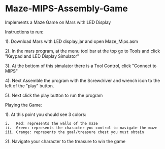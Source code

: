 # Maze-MIPS-Assembly-Game
Implements a Maze Game on Mars with LED Display

Instructions to run:


1). Download Mars with LED display.jar and open Maze_Mips.asm

2). In the mars program, at the menu tool bar at the top go to
    Tools and click "Keypad and LED Display Simulator"

3). At the bottom of this simulator there is a Tool Control, click
    "Connect to MIPS"

4). Next Assemble the program with the Screwdriver and wrench icon
    to the left of the "play" button.

5). Next click the play button to run the program


Playing the Game:


1). At this point you should see 3 colors:

    i.   Red: represents the walls of the maze
    ii.  Green: represents the character you control to navigate the maze
    iii. Orange: represents the goal/treasure chest you must obtain
     
2). Navigate your character to the treasure to win the game



